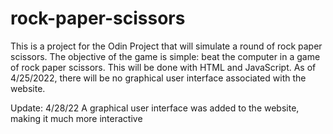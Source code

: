 # rock-paper-scissors

This is a project for the Odin Project that will simulate a round of rock paper scissors. The objective of the game is simple: beat the computer in a game of rock paper scissors. This will be done with HTML and JavaScript. As of 4/25/2022, there will be no graphical user interface associated with the website.

Update: 4/28/22
A graphical user interface was added to the website, making it much more interactive
